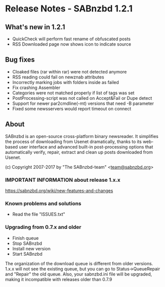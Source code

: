 Release Notes  -  SABnzbd 1.2.1
====================================

## What's new in 1.2.1
- QuickCheck will perform fast rename of obfuscated posts
- RSS Downloaded page now shows icon to indicate source

## Bug fixes
- Cloaked files (rar within rar) were not detected anymore
- RSS reading could fail on newznab attributes
- Incorrectly marking jobs with folders inside as failed
- Fix crashing Assembler
- Categories were not matched properly if list of tags was set
- PostProcessing-script was not called on Accept&Fail or Dupe detect
- Support for newer par2cmdline(-mt) versions that need -B parameter
- Fixed some newsservers would report timeout on connect

## About
  SABnzbd is an open-source cross-platform binary newsreader.
  It simplifies the process of downloading from Usenet dramatically,
  thanks to its web-based user interface and advanced
  built-in post-processing options that automatically verify, repair,
  extract and clean up posts downloaded from Usenet.

  (c) Copyright 2007-2017 by "The SABnzbd-team" \<team@sabnzbd.org\>

### IMPORTANT INFORMATION about release 1.x.x
<https://sabnzbd.org/wiki/new-features-and-changes>

### Known problems and solutions
- Read the file "ISSUES.txt"

### Upgrading from 0.7.x and older
- Finish queue
- Stop SABnzbd
- Install new version
- Start SABnzbd

The organization of the download queue is different from older versions.
1.x.x will not see the existing queue, but you can go to
Status->QueueRepair and "Repair" the old queue.
Also, your sabnzbd.ini file will be upgraded, making it
incompatible with releases older than 0.7.9
